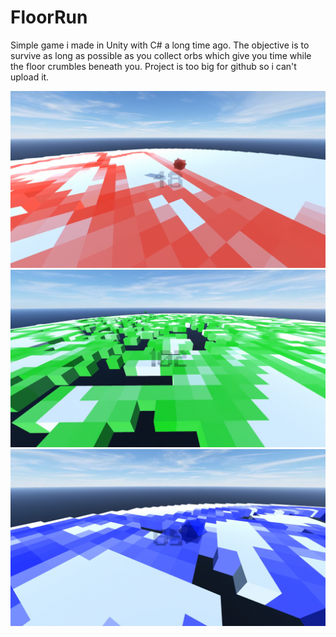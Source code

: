 # FloorRun
Simple game i made in Unity with C# a long time ago. The objective is to survive as long as possible as you collect orbs which give you time while the floor crumbles beneath you.
Project is too big for github so i can't upload it.


![demo1](demo1.jpg)
![demo2](demo2.jpg)
![demo3](demo3.jpg)

